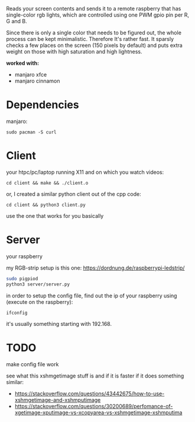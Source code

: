 Reads your screen contents and sends it to a remote raspberry that has single-color rgb lights, which are controlled using one PWM gpio pin per R, G and B.

Since there is only a single color that needs to be figured out,
the whole process can be kept minimalistic. Therefore It's rather fast. It sparsly checks a few places on the screen (150 pixels by default) and puts
extra weight on those with high saturation and high lightness.

**worked with:**
- manjaro xfce
- manjaro cinnamon


# Dependencies

manjaro:

```
sudo pacman -S curl
```

# Client

your htpc/pc/laptop running X11 and on which you watch videos:

`cd client && make && ./client.o`

or, I created a similar python client out of the cpp code:

`cd client && python3 client.py`

use the one that works for you basically

# Server

your raspberry

my RGB-strip setup is this one: https://dordnung.de/raspberrypi-ledstrip/

```bash
sudo pigpiod
python3 server/server.py
```

in order to setup the config file, find out the ip of your raspberry using (execute on the raspberry):

```
ifconfig
```

it's usually something starting with 192.168.

# TODO

make config file work

see what this xshmgetimage stuff is and if it is faster if it does something similar:
- https://stackoverflow.com/questions/43442675/how-to-use-xshmgetimage-and-xshmputimage 
- https://stackoverflow.com/questions/30200689/perfomance-of-xgetimage-xputimage-vs-xcopyarea-vs-xshmgetimage-xshmputima

